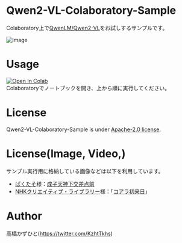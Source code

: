 # Qwen2-VL-Colaboratory-Sample
Colaboratory上で[QwenLM/Qwen2-VL](https://github.com/QwenLM/Qwen2-VL)をお試しするサンプルです。<bR>

![image](https://github.com/user-attachments/assets/7b314942-ff51-4463-8d95-a1c36a839de2)

# Usage
[![Open In Colab](https://colab.research.google.com/assets/colab-badge.svg)](https://colab.research.google.com/github/Kazuhito00/Qwen2-VL-Colaboratory-Sample/blob/main/Qwen2-VL-Colaboratory-Sample.ipynb)<br>
Colaboratoryでノートブックを開き、上から順に実行してください。

# License 
Qwen2-VL-Colaboratory-Sample is under [Apache-2.0 license](LICENSE).

# License(Image, Video,)
サンプル実行用に格納している画像などは以下を利用しています。
* [ぱくたそ](https://www.pakutaso.com)様：[成子天神下交差点前](https://www.pakutaso.com/20240848233post-52002.html)
* [NHKクリエイティブ・ライブラリー](https://www.nhk.or.jp/archives/creative/)様：「[コアラ初来日](https://www2.nhk.or.jp/archives/movies/?id=D0002080144_00000)」
  
# Author
高橋かずひと(https://twitter.com/KzhtTkhs)

